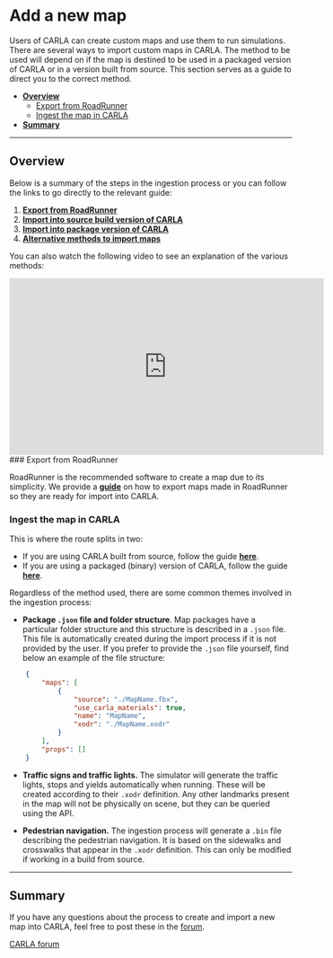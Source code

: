 # Add a new map

Users of CARLA can create custom maps and use them to run simulations. There are several ways to import custom maps in CARLA. The method to be used will depend on if the map is destined to be used in a packaged version of CARLA or in a version built from source. This section serves as a guide to direct you to the correct method.

- [__Overview__](#overview)
	- [Export from RoadRunner](#export-from-roadrunner)
	- [Ingest the map in CARLA](#ingest-the-map-in-carla)
- [__Summary__](#summary)

---

## Overview

Below is a summary of the steps in the ingestion process or you can follow the links to go directly to the relevant guide:

1. [__Export from RoadRunner__](tuto_A_add_map/generate_map_roadrunner.md)
2. [__Import into source build version of CARLA__](tuto_A_add_map/add_map_source.md)
3. [__Import into package version of CARLA__](tuto_A_add_map/add_map_package.md)
4. [__Alternative methods to import maps__](tuto_A_add_map/add_map_alternative.md)

You can also watch the following video to see an explanation of the various methods:

<iframe width="560" height="315" src="https://www.youtube.com/embed/mHiUUZ4xC9o" frameborder="0" allow="accelerometer; autoplay; clipboard-write; encrypted-media; gyroscope; picture-in-picture" allowfullscreen></iframe>

<br>
### Export from RoadRunner

RoadRunner is the recommended software to create a map due to its simplicity. We provide a [__guide__](tuto_A_add_map/generate_map_roadrunner.md) on how to export maps made in RoadRunner so they are ready for import into CARLA.

### Ingest the map in CARLA

This is where the route splits in two:

 - If you are using CARLA built from source, follow the guide [__here__](tuto_A_add_map/add_map_source.md).
 - If you are using a packaged (binary) version of CARLA, follow the guide [__here__](tuto_A_add_map/add_map_package.md).

Regardless of the method used, there are some common themes involved in the ingestion process:
	
- __Package `.json` file and folder structure__. Map packages have a particular folder structure and this structure is described in a `.json` file. This file is automatically created during the import process if it is not provided by the user. If you prefer to provide the `.json` file yourself, find below an example of the file structure:
```json
	{
		"maps": [
			{
				"source": "./MapName.fbx", 
				"use_carla_materials": true, 
				"name": "MapName", 
				"xodr": "./MapName.xodr"
			}
		], 
		"props": []
	}
```
- __Traffic signs and traffic lights.__ The simulator will generate the traffic lights, stops and yields automatically when running. These will be created according to their `.xodr` definition. Any other landmarks present in the map will not be physically on scene, but they can be queried using the API.  
*   __Pedestrian navigation.__ The ingestion process will generate a `.bin` file describing the pedestrian navigation. It is based on the sidewalks and crosswalks that appear in the `.xodr` definition. This can only be modified if working in a build from source.  

---

## Summary

If you have any questions about the process to create and import a new map into CARLA, feel free to post these in the [forum](https://forum.carla.org/). 

<div class="build-buttons">
<p>
<a href="https://forum.carla.org/" target="_blank" class="btn btn-neutral" title="Go to the CARLA forum">
CARLA forum</a>
</p>
</div>
